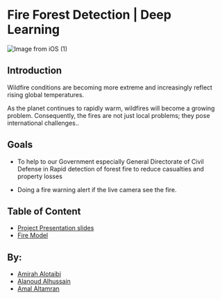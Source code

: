 # Fire Forest Detection | Deep Learning 

![Image from iOS (1)](https://user-images.githubusercontent.com/90131899/146605105-5ec04a3c-3b0d-4531-8962-e56cb55b07d5.jpg)


## Introduction


Wildfire conditions are becoming more extreme and increasingly reflect rising global temperatures.

As the planet continues to rapidly warm, wildfires will become a growing problem. Consequently, the fires are not just local problems; they pose international challenges..


## Goals

- To help to our Government especially General Directorate of Civil Defense in Rapid detection of forest fire to reduce casualties and property losses

- Doing a fire warning alert if the live camera see the fire.

## Table of Content

- [Project Presentation slides](https://github.com/amirahSaad/Fire_Forest_Detection/blob/main/Fire%20forest%20detection%20slides.pdf)
- [Fire Model](https://github.com/amirahSaad/Fire_Forest_Detection/blob/main/fire%20model.ipynb)

## By:

- [Amirah Alotaibi](https://github.com/amirahSaad)
- [Alanoud Alhussain](https://github.com/Alanoud-Aziz)
- [Amal Altamran](https://github.com/amal2121)
